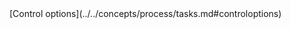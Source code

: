 <tr>
<th style="text-align: center" colspan="2">[Control options](../../concepts/process/tasks.md#controloptions)</th>
</tr>